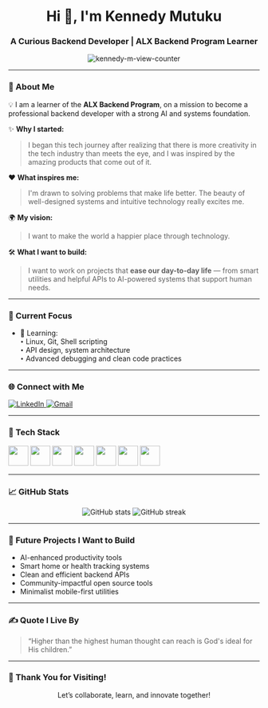 
<!-- Header -->
<h1 align="center">Hi 👋, I'm Kennedy Mutuku</h1>
<h3 align="center">A Curious Backend Developer | ALX Backend Program Learner</h3>

<p align="center">
  <img src="https://komarev.com/ghpvc/?username=Mutinda-M&label=Profile%20views&color=0e75b6&style=flat" alt="kennedy-m-view-counter" />
</p>

---

### 🧠 About Me

💡 I am a learner of the **ALX Backend Program**, on a mission to become a professional backend developer with a strong AI and systems foundation.  

✨ **Why I started:**  
> I began this tech journey after realizing that there is more creativity in the tech industry than meets the eye, and I was inspired by the amazing products that come out of it.

❤️ **What inspires me:**  
> I'm drawn to solving problems that make life better. The beauty of well-designed systems and intuitive technology really excites me.

🌍 **My vision:**  
> I want to make the world a happier place through technology.

🛠️ **What I want to build:**  
> I want to work on projects that **ease our day-to-day life** — from smart utilities and helpful APIs to AI-powered systems that support human needs.

---

### 💼 Current Focus

- 🌱 Learning:  
  `•` Linux, Git, Shell scripting  
  `•` API design, system architecture  
  `•` Advanced debugging and clean code practices

---

### 🌐 Connect with Me

<p align="left">
  <a href="https://www.linkedin.com/in/kennedy-mutinda-mutuku/" target="_blank">
    <img src="https://img.shields.io/badge/LinkedIn-blue?style=flat-square&logo=linkedin" alt="LinkedIn" />
  </a>
  <a href="mailto:adnitumm@gmail.com">
    <img src="https://img.shields.io/badge/Gmail-red?style=flat-square&logo=gmail&logoColor=white" alt="Gmail" />
  </a>
</p>

---

### 🧰 Tech Stack

<p align="left">
  <img src="https://cdn.jsdelivr.net/gh/devicons/devicon/icons/c/c-original.svg" width="40" />
  <img src="https://cdn.jsdelivr.net/gh/devicons/devicon/icons/python/python-original.svg" width="40" />
  <img src="https://cdn.jsdelivr.net/gh/devicons/devicon/icons/bash/bash-original.svg" width="40" />
  <img src="https://cdn.jsdelivr.net/gh/devicons/devicon/icons/git/git-original.svg" width="40" />
  <img src="https://cdn.jsdelivr.net/gh/devicons/devicon/icons/linux/linux-original.svg" width="40" />
  <img src="https://cdn.jsdelivr.net/gh/devicons/devicon/icons/html5/html5-original.svg" width="40" />
  <img src="https://cdn.jsdelivr.net/gh/devicons/devicon/icons/css3/css3-original.svg" width="40" />
</p>

---

### 📈 GitHub Stats

<p align="center">
  <img src="https://github-readme-stats.vercel.app/api?username=Mutinda-M&show_icons=true&theme=tokyonight" alt="GitHub stats" />
  <img src="https://github-readme-streak-stats.herokuapp.com/?user=Mutinda-M&theme=tokyonight" alt="GitHub streak" />
</p>

---

### 🚀 Future Projects I Want to Build

- AI-enhanced productivity tools  
- Smart home or health tracking systems  
- Clean and efficient backend APIs  
- Community-impactful open source tools  
- Minimalist mobile-first utilities

---

### ✍️ Quote I Live By

> “Higher than the highest human thought can reach is God's ideal for His children.”

---

### 🙌 Thank You for Visiting!

<p align="center">
  Let’s collaborate, learn, and innovate together!
</p><!--
**Mutinda-M/Mutinda-M** is a ✨ _special_ ✨ repository because its `README.md` (this file) appears on your GitHub profile.


